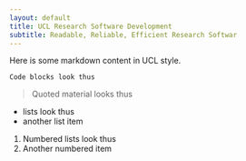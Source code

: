 ```yaml
---
layout: default
title: UCL Research Software Development
subtitle: Readable, Reliable, Efficient Research Softwar
---
```


Here is some markdown content in UCL style.

    Code blocks look thus
    
    
> Quoted material looks thus         


* lists look thus
* another list item

1. Numbered lists look thus
1. Another numbered item